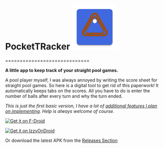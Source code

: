 # PocketTRacker ![](app/src/main/res/mipmap-xxhdpi/ic_launcher.webp)
=============================

**A little app to keep track of your straight pool games.**

A pool player myself, I was always annoyed by writing the score sheet for straight pool games.
So here is a digital tool to get rid of this paperwork! 
It automatically keeps tabs on the scores. All you have to do is enter the number of balls after every turn and why the turn ended.

*This is just the first basic version, I have a lot of [additional features I plan on implementing](Ideas.md). Help is always welcome of course.*

[<img src="https://fdroid.gitlab.io/artwork/badge/get-it-on.png"
     alt="Get it on F-Droid"
     height="80">](https://f-droid.org/packages/org.sbv.pockettracker/)

[<img src="https://gitlab.com/IzzyOnDroid/repo/-/raw/master/assets/IzzyOnDroid.png"
     alt="Get it on IzzyOnDroid"
     height="80">](https://apt.izzysoft.de/fdroid/index/apk/org.sbv.pockettracker/)

Or download the latest APK from the [Releases Section](https://gitlab.com/Dacid99/pockettracker/-/releases)